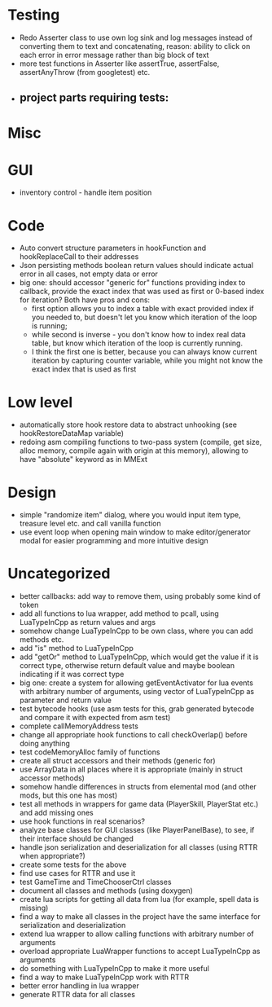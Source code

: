 # Testing
- Redo Asserter class to use own log sink and log messages instead of converting them to text and concatenating, reason: ability to click on each error in error message rather than big block of text
- more test functions in Asserter like assertTrue, assertFalse, assertAnyThrow (from googletest) etc.
- project parts requiring tests:
    -

# Misc

# GUI
- inventory control - handle item position

# Code
- Auto convert structure parameters in hookFunction and hookReplaceCall to their addresses
- Json persisting methods boolean return values should indicate actual error in all cases, not empty data or error
- big one: should accessor "generic for" functions providing index to callback, provide the exact index that was used as first or 0-based index for iteration? Both have pros and cons:
    - first option allows you to index a table with exact provided index if you needed to, but doesn't let you know which iteration of the loop is running;
    - while second is inverse - you don't know how to index real data table, but know which iteration of the loop is currently running.
    - I think the first one is better, because you can always know current iteration by capturing counter variable, while you might not know the exact index that is used as first

# Low level
- automatically store hook restore data to abstract unhooking (see hookRestoreDataMap variable)
- redoing asm compiling functions to two-pass system (compile, get size, alloc memory, compile again with origin at this memory), allowing to have "absolute" keyword as in MMExt

# Design
- simple "randomize item" dialog, where you would input item type, treasure level etc. and call vanilla function
- use event loop when opening main window to make editor/generator modal for easier programming and more intuitive design

# Uncategorized
- better callbacks: add way to remove them, using probably some kind of token
- add all functions to lua wrapper, add method to pcall, using LuaTypeInCpp as return values and args
- somehow change LuaTypeInCpp to be own class, where you can add methods etc.
- add "is" method to LuaTypeInCpp
- add "getOr" method to LuaTypeInCpp, which would get the value if it is correct type, otherwise return default value and maybe boolean indicating if it was correct type
- big one: create a system for allowing getEventActivator for lua events with arbitrary number of arguments, using vector of LuaTypeInCpp as parameter and return value
- test bytecode hooks (use asm tests for this, grab generated bytecode and compare it with expected from asm test)
- complete callMemoryAddress tests
- change all appropriate hook functions to call checkOverlap() before doing anything
- test codeMemoryAlloc family of functions
- create all struct accessors and their methods (generic for)
- use ArrayData in all places where it is appropriate (mainly in struct accessor methods)
- somehow handle differences in structs from elemental mod (and other mods, but this one has most)
- test all methods in wrappers for game data (PlayerSkill, PlayerStat etc.) and add missing ones
- use hook functions in real scenarios?
- analyze base classes for GUI classes (like PlayerPanelBase), to see, if their interface should be changed
- handle json serialization and deserialization for all classes (using RTTR when appropriate?)
- create some tests for the above
- find use cases for RTTR and use it
- test GameTime and TimeChooserCtrl classes
- document all classes and methods (using doxygen)
- create lua scripts for getting all data from lua (for example, spell data is missing)
- find a way to make all classes in the project have the same interface for serialization and deserialization
- extend lua wrapper to allow calling functions with arbitrary number of arguments
- overload appropriate LuaWrapper functions to accept LuaTypeInCpp as arguments
- do something with LuaTypeInCpp to make it more useful
- find a way to make LuaTypeInCpp work with RTTR
- better error handling in lua wrapper
- generate RTTR data for all classes
